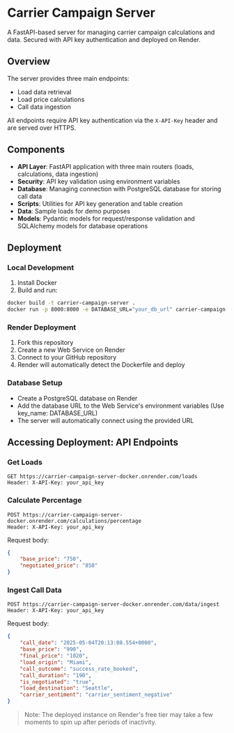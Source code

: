 # Carrier Campaign Server

A FastAPI-based server for managing carrier campaign calculations and data. Secured with API key authentication and deployed on Render.

## Overview

The server provides three main endpoints:
- Load data retrieval
- Load price calculations
- Call data ingestion

All endpoints require API key authentication via the `X-API-Key` header and are served over HTTPS.

## Components

- **API Layer**: FastAPI application with three main routers (loads, calculations, data ingestion)
- **Security**: API key validation using environment variables
- **Database**: Managing connection with PostgreSQL database for storing call data
- **Scripts**: Utilities for API key generation and table creation
- **Data**: Sample loads for demo purposes
- **Models**: Pydantic models for request/response validation and SQLAlchemy models for database operations

## Deployment

### Local Development
1. Install Docker
2. Build and run:
```bash
docker build -t carrier-campaign-server .
docker run -p 8000:8000 -e DATABASE_URL="your_db_url" carrier-campaign-server
```

### Render Deployment
1. Fork this repository
2. Create a new Web Service on Render
3. Connect to your GitHub repository
4. Render will automatically detect the Dockerfile and deploy

### Database Setup
- Create a PostgreSQL database on Render
- Add the database URL to the Web Service's environment variables (Use key_name: DATABASE_URL)
- The server will automatically connect using the provided URL

## Accessing Deployment: API Endpoints

### Get Loads
```http
GET https://carrier-campaign-server-docker.onrender.com/loads
Header: X-API-Key: your_api_key
```

### Calculate Percentage
```http
POST https://carrier-campaign-server-docker.onrender.com/calculations/percentage
Header: X-API-Key: your_api_key
```

Request body:
```json
{
    "base_price": "750",
    "negotiated_price": "850"
}
```

### Ingest Call Data
```http
POST https://carrier-campaign-server-docker.onrender.com/data/ingest
Header: X-API-Key: your_api_key
```

Request body:
```json
{
    "call_date": "2025-05-04T20:13:08.554+0000",
    "base_price": "990",
    "final_price": "1020",
    "load_origin": "Miami",
    "call_outcome": "success_rate_booked",
    "call_duration": "190",
    "is_negotiated": "true",
    "load_destination": "Seattle",
    "carrier_sentiment": "carrier_sentiment_negative"
}
```

> Note: The deployed instance on Render's free tier may take a few moments to spin up after periods of inactivity.
